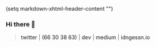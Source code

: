 (setq markdown-xhtml-header-content
      "<style type='text/css'>
a { text-decoration: none; }
a:hover { color: red; }
</style>")

### Hi there 👋

<!--
**idongessien/idongessien** is a ✨ _special_ ✨ repository because its `README.md` (this file) appears on your GitHub profile.

Here are some ideas to get you started:

- 🔭 I’m currently working on ...
- 🌱 I’m currently learning ...
- 👯 I’m looking to collaborate on ...
- 🤔 I’m looking for help with ...
- 💬 Ask me about ...
- 📫 How to reach me: ...
- 😄 Pronouns: ...
- ⚡ Fun fact: ...
-->

> [twitter](https://twitter.com/idngessnio) | [(66 30 38 63)](https://linkedin.com/in/idongessien) | [dev](https://dev.to/idngessnio) | [medium](https://medium.com/@idngessnio) | [idngessn.io](https://idngessn.io)
